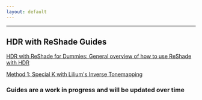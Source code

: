 ```yaml
---
layout: default
---
```


* * *

## HDR with ReShade Guides
[HDR with ReShade for Dummies: General overview of how to use ReShade with HDR](./reshade-guides/HDR-with-ReShade-for-Dummies)

[Method 1: Special K with Lilium's Inverse Tonemapping](./reshade-guides/Method-1-SK-Lilium-Inverse-Tonemapping.pdf)


### Guides are a work in progress and will be updated over time
